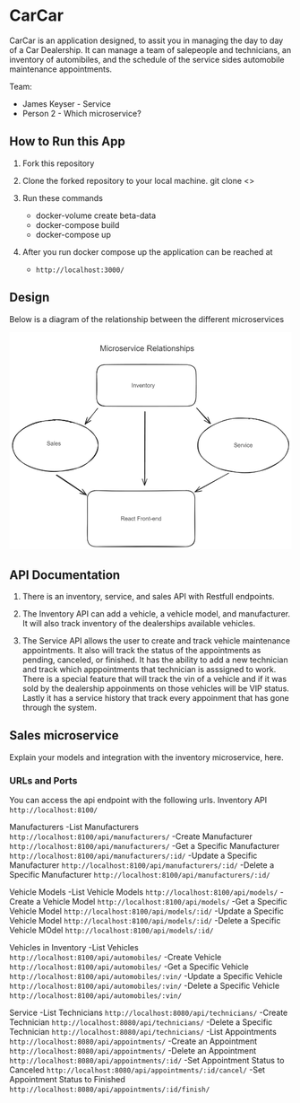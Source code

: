 # CarCar

CarCar is an application designed, to assit you in managing the day to day of a Car Dealership. It can manage a team of salepeople and technicians, an inventory of automibiles, and the schedule of the service sides automobile maintenance appointments.

Team:

* James Keyser - Service
* Person 2 - Which microservice?

## How to Run this App
1. Fork this repository

2. Clone the forked repository to your local machine.
    git clone <<repositoryURLhere>>

3. Run these commands
    - docker-volume create beta-data
    - docker-compose build
    - docker-compose up

4. After you run docker compose up the application can be reached at
   - `http://localhost:3000/`


## Design
Below is a diagram of the relationship between the different microservices

![Img](./images/design_diagram.png)


## API Documentation
1. There is an inventory, service, and sales API with Restfull endpoints.

2. The Inventory API can add a vehicle, a vehicle model, and manufacturer. It will also track
inventory of the dealerships available vehicles.

3. The Service API allows the user to create and track vehicle maintenance appointments. It also will track the status of the appointments as pending, canceled, or finished. It has the ability to add a new technician and track which apppointments that technician is asssigned to work. There is a special feature that will track the vin of a vehicle and if it was sold by the dealership appoinments on those vehicles will be VIP status. Lastly it has a service history that track every appoinment that has gone through the system.

## Sales microservice

Explain your models and integration with the inventory
microservice, here.


### URLs and Ports
You can access the api endpoint with the following urls.
Inventory API
    `http://localhost:8100/`

Manufacturers
-List Manufacturers
    `http://localhost:8100/api/manufacturers/`
-Create Manufacturer
    `http://localhost:8100/api/manufacturers/`
-Get a Specific Manufacturer
    `http://localhost:8100/api/manufacturers/:id/`
-Update a Specific Manufacturer
    `http://localhost:8100/api/manufacturers/:id/`
-Delete a Specific Manufacturer
    `http://localhost:8100/api/manufacturers/:id/`

Vehicle Models
-List Vehicle Models
    `http://localhost:8100/api/models/`
-Create a Vehicle Model
    `http://localhost:8100/api/models/`
-Get a Specific Vehicle Model
    `http://localhost:8100/api/models/:id/`
-Update a Specific Vehicle Model
    `http://localhost:8100/api/models/:id/`
-Delete a Specific Vehicle MOdel
    `http://localhost:8100/api/models/:id/`

Vehicles in Inventory
-List Vehicles
    `http://localhost:8100/api/automobiles/`
-Create Vehicle
    `http://localhost:8100/api/automobiles/`
-Get a Specific Vehicle
    `http://localhost:8100/api/automobiles/:vin/`
-Update a Specific Vehicle
    `http://localhost:8100/api/automobiles/:vin/`
-Delete a Specific Vehicle
    `http://localhost:8100/api/automobiles/:vin/`

Service
 -List Technicians
    `http://localhost:8080/api/technicians/`
 -Create Technician
    `http://localhost:8080/api/technicians/`
 -Delete a Specific Technician
    `http://localhost:8080/api/technicians/`
 -List Appointments
    `http://localhost:8080/api/appointments/`
 -Create an Appointment
    `http://localhost:8080/api/appointments/`
 -Delete an Appointment
    `http://localhost:8080/api/appointments/:id/`
 -Set Appointment Status to Canceled
    `http://localhost:8080/api/appointments/:id/cancel/`
 -Set Appointment Status to Finished
    `http://localhost:8080/api/appointments/:id/finish/`
